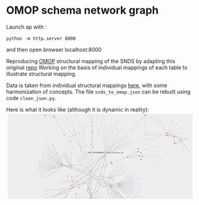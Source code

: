 # OMOP schema network graph


Launch ap with : 
```shell script
python -m http.server 8000
```


and then open browser localhost:8000

Reproducing [OMOP](https://github.com/OHDSI/CommonDataModel) structural mapping of the SNDS by adapting this original [repo](https://github.com/austin-taylor/austin-taylor.github.io/tree/master/static/examples/force_directed)
Working on the basis of individual mappings of each table to illustrate structural
mapping.
 
Data is taken from individual structural mappings [here](https://framagit.org/interchu/snds-structural-mapping), 
with some harmonization of concepts. The file `snds_to_omop.json` can be rebuilt using code
`clean_json.py`. 

Here is what it looks like (although it is dynamic in reality):
![output_viz_example](output_viz.png)
